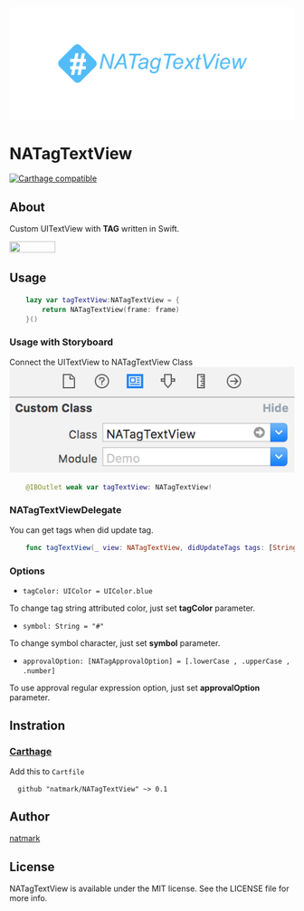 ![Logo](https://github.com/natmark/NATagTextView/blob/master/Logo.png?raw=true)
# NATagTextView
[![Carthage compatible](https://img.shields.io/badge/Carthage-compatible-4BC51D.svg?style=flat)](https://github.com/Carthage/Carthage)

## About
Custom UITextView with **TAG** written in Swift.

<img src="https://github.com/natmark/NATagTextView/blob/master/screenshot.gif?raw=true" width="40%" height="40%"></img>

## Usage
```Swift
    lazy var tagTextView:NATagTextView = {
        return NATagTextView(frame: frame)
    }()
```

### Usage with Storyboard
Connect the UITextView to NATagTextView Class
![Storyboard setting](https://github.com/natmark/NATagTextView/blob/master/storyboard.png?raw=true)
```Swift
    @IBOutlet weak var tagTextView: NATagTextView!
```

### NATagTextViewDelegate
You can get tags when did update tag.
```Swift
    func tagTextView(_ view: NATagTextView, didUpdateTags tags: [String])
```

### Options

- `tagColor: UIColor = UIColor.blue`

To change tag string attributed color, just set **tagColor** parameter.

- `symbol: String = "#"`

To change symbol character, just set **symbol** parameter.

- `approvalOption: [NATagApprovalOption] = [.lowerCase , .upperCase , .number]`

To use approval regular expression option, just set **approvalOption** parameter.


## Instration
### [Carthage](https://github.com/Carthage/Carthage)
Add this to `Cartfile`
```
  github "natmark/NATagTextView" ~> 0.1
```

## Author

[natmark](https://github.com/natmark)

## License

NATagTextView is available under the MIT license. See the LICENSE file for more info.
